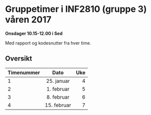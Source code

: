 # Gruppetimer i INF2810 (gruppe 3) våren 2017

**Onsdager 10.15-12.00 i Sed**

Med rapport og kodesnutter fra hver time.

## Oversikt

| Timenummer    | Dato          | Uke           |
| ------------- |:-------------:|--------------:|
| 1             | 25. januar    | 4             |
| 2             | 1. februar    | 5             |
| 3             | 8. februar    | 6             |
| 4             | 15. februar   | 7             |
